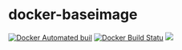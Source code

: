 # docker-baseimage
[![Docker Automated buil](https://img.shields.io/docker/automated/m3hran/docker-baseimage.svg?style=plastic)]()
[![Docker Build Statu](https://img.shields.io/docker/build/m3hran/docker-baseimage.svg?style=plastic)]()
[![](https://images.microbadger.com/badges/image/m3hran/docker-baseimage.svg)](https://microbadger.com/images/m3hran/docker-baseimage "Get your own image badge on microbadger.com")
